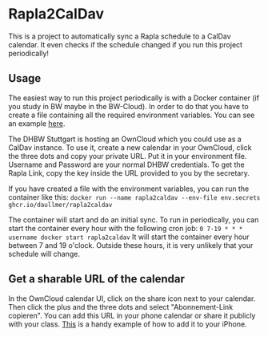 # Rapla2CalDav
This is a project to automatically sync a Rapla schedule to a CalDav calendar.
It even checks if the schedule changed if you run this project periodically!

## Usage
The easiest way to run this project periodically is with a Docker container (if you study in BW maybe in the BW-Cloud).
In order to do that you have to create a file containing all the required environment variables. You can see an example [here](env.EXAMPLE).

The DHBW Stuttgart is hosting an OwnCloud which you could use as a CalDav instance. To use it, create a new calendar in your OwnCloud, click the three dots and copy your private URL. Put it in your environment file. Username and Password are your normal DHBW credentials.
To get the Rapla Link, copy the key inside the URL provided to you by the secretary.

If you have created a file with the environment variables, you can run the container like this:
```docker run --name rapla2caldav --env-file env.secrets ghcr.io/daullmer/rapla2caldav```

The container will start and do an initial sync. To run in periodically, you can start the container every hour with the following cron job:
```0 7-19 * * *    username docker start rapla2caldav```
It will start the container every hour between 7 and 19 o'clock. Outside these hours, it is very unlikely that your schedule will change.

## Get a sharable URL of the calendar
In the OwnCloud calendar UI, click on the share icon next to your calendar. Then click the plus and the three dots and select "Abonnement-Link copieren". You can add this URL in your phone calendar or share it publicly with your class.
[This](https://www.techrepublic.com/article/how-to-subscribe-to-and-manage-public-calendars-in-ios-15/) is a handy example of how to add it to your iPhone.